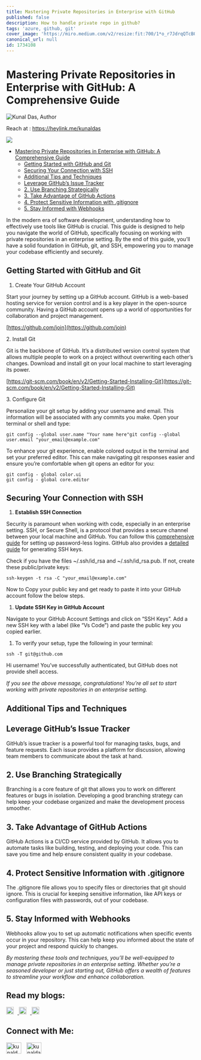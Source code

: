 ```yaml
---
title: Mastering Private Repositories in Enterprise with GitHub
published: false
description: How to handle private repo in github?
tags: 'azure, github, git'
cover_image: 'https://miro.medium.com/v2/resize:fit:700/1*o_r7JdrqQTcB0kkb3AF1UA.jpeg'
canonical_url: null
id: 1734108
---
```



# Mastering Private Repositories in Enterprise with GitHub: A Comprehensive Guide

![Kunal Das, Author](https://miro.medium.com/v2/resize:fill:44:44/1*kfaefcgQPHrPsNobjuiiSg.jpeg)

Reach at : https://heylink.me/kunaldas



![](https://miro.medium.com/v2/resize:fit:700/1*o_r7JdrqQTcB0kkb3AF1UA.jpeg)

- [Mastering Private Repositories in Enterprise with GitHub: A Comprehensive Guide](#mastering-private-repositories-in-enterprise-with-github-a-comprehensive-guide)
  - [Getting Started with GitHub and Git](#getting-started-with-github-and-git)
  - [Securing Your Connection with SSH](#securing-your-connection-with-ssh)
  - [Additional Tips and Techniques](#additional-tips-and-techniques)
  - [Leverage GitHub’s Issue Tracker](#leverage-githubs-issue-tracker)
  - [2. Use Branching Strategically](#2-use-branching-strategically)
  - [3. Take Advantage of GitHub Actions](#3-take-advantage-of-github-actions)
  - [4. Protect Sensitive Information with .gitignore](#4-protect-sensitive-information-with-gitignore)
  - [5. Stay Informed with Webhooks](#5-stay-informed-with-webhooks)


In the modern era of software development, understanding how to effectively use tools like GitHub is crucial. This guide is designed to help you navigate the world of GitHub, specifically focusing on working with private repositories in an enterprise setting. By the end of this guide, you’ll have a solid foundation in GitHub, git, and SSH, empowering you to manage your codebase efficiently and securely.

## Getting Started with GitHub and Git

1.  Create Your GitHub Account

Start your journey by setting up a GitHub account. GitHub is a web-based hosting service for version control and is a key player in the open-source community. Having a GitHub account opens up a world of opportunities for collaboration and project management.

[https://github.com/join](https://github.com/join)

2\. Install Git

Git is the backbone of GitHub. It’s a distributed version control system that allows multiple people to work on a project without overwriting each other’s changes. Download and install git on your local machine to start leveraging its power.

[https://git-scm.com/book/en/v2/Getting-Started-Installing-Git](https://git-scm.com/book/en/v2/Getting-Started-Installing-Git)

3\. Configure Git

Personalize your git setup by adding your username and email. This information will be associated with any commits you make. Open your terminal or shell and type:

```
git config --global user.name "Your name here"git config --global user.email "your_email@example.com"
```

To enhance your git experience, enable colored output in the terminal and set your preferred editor. This can make navigating git responses easier and ensure you’re comfortable when git opens an editor for you:

```
git config - global color.ui  
git config - global core.editor
```

## Securing Your Connection with SSH

1.  **Establish SSH Connection**

Security is paramount when working with code, especially in an enterprise setting. SSH, or Secure Shell, is a protocol that provides a secure channel between your local machine and GitHub. You can follow this [comprehensive guide](https://www.cyberithub.com/how-to-setup-passwordless-authentication-for-git-push-in-github/) for setting up password-less logins. GitHub also provides a [detailed guide](https://docs.github.com/en/authentication/connecting-to-github-with-ssh/generating-a-new-ssh-key-and-adding-it-to-the-ssh-agent) for generating SSH keys.

Check if you have the files ~/.ssh/id\_rsa and ~/.ssh/id\_rsa.pub. If not, create these public/private keys:

```
ssh-keygen -t rsa -C "your_email@example.com"
```

Now to Copy your public key and get ready to paste it into your GitHub account follow the below steps.

1.  **Update SSH Key in GitHub Account**

Navigate to your GitHub Account Settings and click on “SSH Keys”. Add a new SSH key with a label (like “Vs Code”) and paste the public key you copied earlier.

1.  To verify your setup, type the following in your terminal:

```
ssh -T git@github.com
```

Hi username! You’ve successfully authenticated, but GitHub does not provide shell access.

_If you see the above message, congratulations! You’re all set to start working with private repositories in an enterprise setting._

## Additional Tips and Techniques

## Leverage GitHub’s Issue Tracker

GitHub’s issue tracker is a powerful tool for managing tasks, bugs, and feature requests. Each issue provides a platform for discussion, allowing team members to communicate about the task at hand.

## 2\. Use Branching Strategically

Branching is a core feature of git that allows you to work on different features or bugs in isolation. Developing a good branching strategy can help keep your codebase organized and make the development process smoother.

## 3\. Take Advantage of GitHub Actions

GitHub Actions is a CI/CD service provided by GitHub. It allows you to automate tasks like building, testing, and deploying your code. This can save you time and help ensure consistent quality in your codebase.

## 4\. Protect Sensitive Information with .gitignore

The .gitignore file allows you to specify files or directories that git should ignore. This is crucial for keeping sensitive information, like API keys or configuration files with passwords, out of your codebase.

## 5\. Stay Informed with Webhooks

Webhooks allow you to set up automatic notifications when specific events occur in your repository. This can help keep you informed about the state of your project and respond quickly to changes.

_By mastering these tools and techniques, you’ll be well-equipped to manage private repositories in an enterprise setting. Whether you’re a seasoned developer or just starting out, GitHub offers a wealth of features to streamline your workflow and enhance collaboration._


## Read my blogs:

<a href="https://kunaldaskd.medium.com">
    <img src="https://i.imgur.com/TgYYM9w.png" alt="Medium Logo" height="20" style="margin-right: 10px;"/>
</a>
<a href="https://dev.to/kunaldas">
    <img src="https://i.imgur.com/bp3qHWb.png" alt="Dev.to Logo" height="20" style="margin-right: 10px;"/>
</a>
<a href="https://kunaldas.hashnode.dev">
    <img src="https://i.imgur.com/iwZwo2S.png" alt="Hashnode Logo" height="20"/>
</a>

## Connect with Me:

<p align="left">
<a href="https://twitter.com/kunald_official" target="blank"><img align="center" src="https://i.imgur.com/VaorXDP.png" alt="kunald_official" height="30" width="40" style="margin-right: 10px;"/></a>
<a href="https://linkedin.com/in/kunaldaskd" target="blank"><img align="center" src="https://i.imgur.com/ktIHVxm.png" alt="kunaldaskd" height="30" width="40"/></a>
</p>
